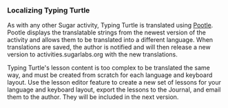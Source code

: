 ### Localizing Typing Turtle

As with any other Sugar activity, Typing Turtle is translated using [Pootle](translate.sugarlabs.org).  Pootle displays the translatable strings from the newest version of the activity and allows them to be translated into a different language.  When translations are saved, the author is notified and will then release a new version to activities.sugarlabs.org with the new translations.  

Typing Turtle's lesson content is too complex to be translated the same way, and must be created from scratch for each language and keyboard layout.  Use the lesson editor feature to create a new set of lessons for your language and keyboard layout, export the lessons to the Journal, and email them to the author.  They will be included in the next version.
